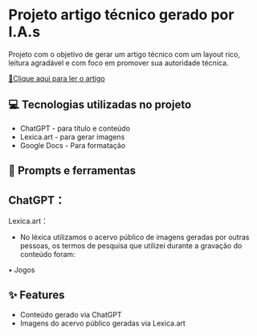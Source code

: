 # Projeto artigo técnico gerado por I.A.s

Projeto com o objetivo de gerar um artigo técnico com um layout rico, leitura agradável e com foco em promover sua autoridade técnica.

<a href="https://web.dio.me/articles/diretivas-estruturais-versus-diretivas-de-atributo-qual-usar-no-angular?back=%2Farticles&page=1&order=oldest#state=044ab194-1e3a-4b8e-95fe-c0f6b3b5260e&session_state=efdc9591-d6fe-4d79-ae97-e58af45061da&code=5ac231e4-c722-46c3-bb7f-32ce5363fb78.efdc9591-d6fe-4d79-ae97-e58af45061da.a889d5a2-0d02-46df-83a5-28a1b4ac39ab" title="View PDF now"> 📕Clique aqui para ler o artigo</a>

## 💻 Tecnologias utilizadas no projeto

- ChatGPT - para título e conteúdo
- Lexica.art - para gerar imagens
- Google Docs - Para formatação

## 📄 Prompts e ferramentas


ChatGPT：
-

Lexica.art：
- No léxica utilizamos o acervo público de imagens geradas por outras pessoas, os termos de pesquisa que utilizei durante a gravação do conteúdo foram:

• Jogos


## ✨ Features

- Conteúdo gerado via ChatGPT
- Imagens do acervo público geradas via Lexica.art
